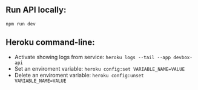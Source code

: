 ## Run API locally:

`npm run dev`

## Heroku command-line:

- Activate showing logs from service: `heroku logs --tail --app devbox-api`
- Set an enviroment variable: `heroku config:set VARIABLE_NAME=VALUE`
- Delete an enviroment variable: `heroku config:unset VARIABLE_NAME=VALUE`
